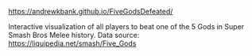 https://andrewkbank.github.io/FiveGodsDefeated/

Interactive visualization of all players to beat one of the 5 Gods in Super Smash Bros Melee history.
Data source: https://liquipedia.net/smash/Five_Gods
